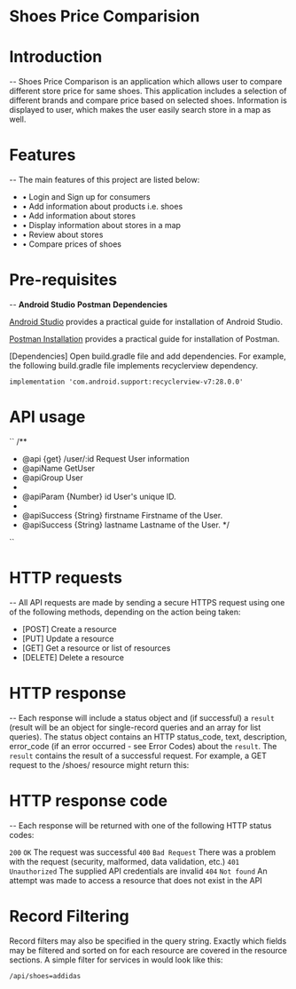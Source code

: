 # Shoes Price Comparision

# Introduction
--
Shoes Price Comparison is an application which allows user to compare different store price for same shoes. This application includes a selection of different brands and compare price based on selected
shoes. Information is displayed to user, which makes the user easily search store in a map as well.

# Features 
--
The main features of this project are listed below:
* • Login and Sign up for consumers
* • Add information about products i.e. shoes
* • Add information about stores
* • Display information about stores in a map
* • Review about stores
* • Compare prices of shoes

# Pre-requisites
--
**Android Studio** 
**Postman**
**Dependencies**

[Android Studio](https://developer.android.com/studio/install) provides a practical guide for installation of Android Studio.

[Postman Installation](https://www.getpostman.com/downloads/) provides a practical guide for installation of Postman.

[Dependencies] Open build.gradle file and add dependencies. For example, the following build.gradle file implements recyclerview dependency.

``
implementation 'com.android.support:recyclerview-v7:28.0.0'
``    

# API usage
``
/**
 * @api {get} /user/:id Request User information
 * @apiName GetUser
 * @apiGroup User
 *
 * @apiParam {Number} id User's unique ID.
 *
 * @apiSuccess {String} firstname Firstname of the User.
 * @apiSuccess {String} lastname  Lastname of the User.
 */

``

# HTTP requests
--
All API requests are made by sending a secure HTTPS request using one of the following methods, depending on the action being taken:

* [POST] Create a resource
* [PUT] Update a resource
* [GET] Get a resource or list of resources
* [DELETE] Delete a resource

# HTTP response
--
Each response will include a status object and (if successful) a `result` (result will be an object for single-record queries and an array for list queries). The status object contains an HTTP status_code, text, description, error_code (if an error occurred - see Error Codes) about the `result`. The `result` contains the result of a successful request. For example, a GET request to the /shoes/ resource might return this:

# HTTP response code
--
Each response will be returned with one of the following HTTP status codes:

`200` `OK` The request was successful
`400` `Bad Request` There was a problem with the request (security, malformed, data validation, etc.)
`401` `Unauthorized` The supplied API credentials are invalid
`404` `Not found` An attempt was made to access a resource that does not exist in the API

# Record Filtering

Record filters may also be specified in the query string. Exactly which fields may be filtered and sorted on for each resource are covered in the resource sections. A simple filter for services in  would look like this:

`/api/shoes=addidas`

